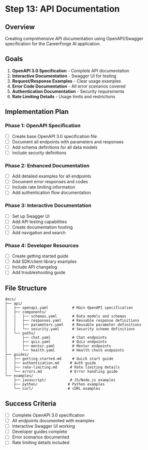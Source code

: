 # Step 13: API Documentation

## Overview
Creating comprehensive API documentation using OpenAPI/Swagger specification for the CareerForge AI application.

## Goals
1. **OpenAPI 3.0 Specification** - Complete API documentation
2. **Interactive Documentation** - Swagger UI for testing
3. **Request/Response Examples** - Clear usage examples
4. **Error Code Documentation** - All error scenarios covered
5. **Authentication Documentation** - Security requirements
6. **Rate Limiting Details** - Usage limits and restrictions

## Implementation Plan

### Phase 1: OpenAPI Specification
- [ ] Create base OpenAPI 3.0 specification file
- [ ] Document all endpoints with parameters and responses
- [ ] Add schema definitions for all data models
- [ ] Include security definitions

### Phase 2: Enhanced Documentation
- [ ] Add detailed examples for all endpoints
- [ ] Document error responses and codes
- [ ] Include rate limiting information
- [ ] Add authentication flow documentation

### Phase 3: Interactive Documentation
- [ ] Set up Swagger UI
- [ ] Add API testing capabilities
- [ ] Create documentation hosting
- [ ] Add navigation and search

### Phase 4: Developer Resources
- [ ] Create getting started guide
- [ ] Add SDK/client library examples
- [ ] Include API changelog
- [ ] Add troubleshooting guide

## File Structure
```
docs/
├── api/
│   ├── openapi.yaml           # Main OpenAPI specification
│   ├── components/
│   │   ├── schemas.yaml       # Data models and schemas
│   │   ├── responses.yaml     # Reusable response definitions
│   │   ├── parameters.yaml    # Reusable parameter definitions
│   │   └── security.yaml      # Security scheme definitions
│   └── paths/
│       ├── chat.yaml          # Chat endpoints
│       ├── quiz.yaml          # Quiz endpoints
│       ├── mentor.yaml        # Mentor endpoints
│       └── health.yaml        # Health check endpoints
├── guides/
│   ├── getting-started.md     # Quick start guide
│   ├── authentication.md     # Auth guide
│   ├── rate-limiting.md      # Rate limiting details
│   └── errors.md             # Error handling guide
└── examples/
    ├── javascript/           # JS/Node.js examples
    ├── python/              # Python examples
    └── curl/                # cURL examples
```

## Success Criteria
- [ ] Complete OpenAPI 3.0 specification
- [ ] All endpoints documented with examples
- [ ] Interactive Swagger UI working
- [ ] Developer guides complete
- [ ] Error scenarios documented
- [ ] Rate limiting details included

